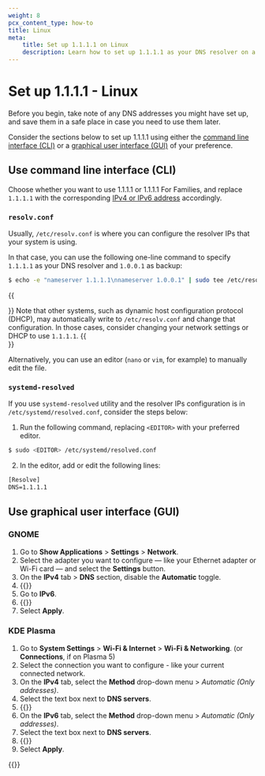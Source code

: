 ```yaml
---
weight: 8
pcx_content_type: how-to
title: Linux
meta:
    title: Set up 1.1.1.1 on Linux
    description: Learn how to set up 1.1.1.1 as your DNS resolver on a Linux system.
---
```


# Set up 1.1.1.1 - Linux

Before you begin, take note of any DNS addresses you might have set up, and save them in a safe place in case you need to use them later.

Consider the sections below to set up 1.1.1.1 using either the [command line interface (CLI)](#use-command-line-interface-cli) or a [graphical user interface (GUI)](#use-graphical-user-interface-gui) of your preference.

## Use command line interface (CLI)

Choose whether you want to use 1.1.1.1 or 1.1.1.1 For Families, and replace `1.1.1.1` with the corresponding [IPv4 or IPv6 address](/1.1.1.1/ip-addresses/) accordingly.

### `resolv.conf`

Usually, `/etc/resolv.conf` is where you can configure the resolver IPs that your system is using.

In that case, you can use the following one-line command to specify `1.1.1.1` as your DNS resolver and `1.0.0.1` as backup:

```sh
$ echo -e "nameserver 1.1.1.1\nnameserver 1.0.0.1" | sudo tee /etc/resolv.conf
```

{{<Aside type="warning">}}
Note that other systems, such as dynamic host configuration protocol (DHCP), may automatically write to `/etc/resolv.conf` and change that configuration. In those cases, consider changing your network settings or DHCP to use `1.1.1.1`.
{{</Aside>}}

Alternatively, you can use an editor (`nano` or `vim`, for example) to manually edit the file.

### `systemd-resolved`

If you use `systemd-resolved` utility and the resolver IPs configuration is in `/etc/systemd/resolved.conf`, consider the steps below:

1. Run the following command, replacing `<EDITOR>` with your preferred editor.

```sh
$ sudo <EDITOR> /etc/systemd/resolved.conf
```

2. In the editor, add or edit the following lines:

```txt
[Resolve]
DNS=1.1.1.1
```

## Use graphical user interface (GUI)

### GNOME

1. Go to **Show Applications** > **Settings** > **Network**.
2. Select the adapter you want to configure — like your Ethernet adapter or Wi-Fi card — and select the **Settings** button.
3. On the **IPv4** tab > **DNS** section, disable the **Automatic** toggle.
4. {{<render file="_all-ipv4.md">}}
5. Go to **IPv6**.
6. {{<render file="_all-ipv6.md">}}
7. Select **Apply**.

### KDE Plasma

1. Go to **System Settings** > **Wi-Fi & Internet** > **Wi-Fi & Networking**. (or **Connections**, if on Plasma 5)
2. Select the connection you want to configure - like your current connected network.
3. On the **IPv4** tab, select the **Method** drop-down menu > _Automatic (Only addresses)_.
4. Select the text box next to **DNS servers**.
5. {{<render file="_all-ipv4.md">}}
6. On the **IPv6** tab, select the **Method** drop-down menu > _Automatic (Only addresses)_.
7. Select the text box next to **DNS servers**.
8. {{<render file="_all-ipv6.md">}}
9. Select **Apply**.

{{<render file="_captive-portals.md">}}

